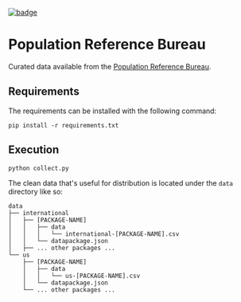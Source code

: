 <a href="https://datahub.io/core/population-reference-bureau"><img src="https://badgen.net/badge/icon/View%20on%20datahub.io/orange?icon=https://datahub.io/datahub-cube-badge-icon.svg&label&scale=1.25)" alt="badge" /></a>

# Population Reference Bureau

Curated data available from the [Population Reference Bureau](https://www.prb.org/data/).

## Requirements

The requirements can be installed with the following command:

    pip install -r requirements.txt

## Execution

    python collect.py


The clean data that's useful for distribution is located under the
`data` directory like so:

    data
    ├── international
    │   ├── [PACKAGE-NAME]
    │   │   ├── data
    │   │   │   └── international-[PACKAGE-NAME].csv
    │   │   └── datapackage.json
    │   ├── ... other packages ...
    └── us
        ├── [PACKAGE-NAME]
        │   ├── data
        │   │   └── us-[PACKAGE-NAME].csv
        │   └── datapackage.json
        └── ... other packages ...
